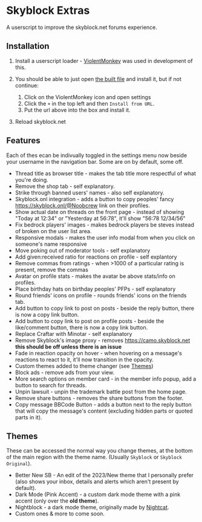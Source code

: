 # Skyblock Extras

A userscript to improve the skyblock.net forums experience.

## Installation

1. Install a userscript loader - [ViolentMonkey](https://violentmonkey.github.io/) was used in development of this.
2. You should be able to just open [the built file](https://anotherpillow.github.io/skyblock-extras/build/sbe.js) and install it, but if not continue:
   
   1. Click on the ViolentMonkey icon and open settings
   2. Click the `+` in the top left and then `Install from URL`.
   3. Put the url above into the box and install it.
3. Reload skyblock.net

## Features

Each of thes ecan be indivually toggled in the settings menu now beside your username in the navigation bar. Some are on by default, some off.

- Thread title as browser title - makes the tab title more respectful of what you're doing.
- Remove the shop tab - self explanatory.
- Strike through banned users' names - also self explanatory.
- Skyblock.onl integration - adds a button to copy peoples' fancy <https://skyblock.onl/@Noobcrew> link on their profiles.
- Show actual date on threads on the front page - instead of showing "Today at 12:34" or "Yesterday at 56:78", it'll show "56:78 12/34/56"
- Fix bedrock players' images - makes bedrock players be steves instead of broken on the user list area.
- Responsive modals - makes the user info modal from when you click on someone's name responsive
- Move poking out of moderator tools - self explanatory
- Add given:received ratio for reactions on profile - self explantory
- Remove commas from ratings - when >1000 of a particular rating is present, remove the commas
- Avatar on profile stats - makes the avatar be above stats/info on profiles.
- Place birthday hats on birthday peoples' PFPs - self explanatory
- Round friends' icons  on profile - rounds friends' icons on the friends tab.
- Add button to copy link to post on posts - beside the reply button, there is now a copy link button.
- Add button to copy link to post on profile posts - beside the like/comment button, there is now a copy link button.
- Replace Craftar with Minotar - self explanatory
- Remove Skyblock's image proxy - removes <https://camo.skyblock.net> **this should be off unless there is an issue**
- Fade in reaction opacity on hover - when hovering on a message's reactions to react to it, it'll now transition in the opacity.
- Custom themes added to theme changer (see [Themes](#Themes))
- Block ads - remove ads from your view.
- More search options on member card - in the member info popup, add a button to search for threads.
- Unpin lawsuit - unpin the trademark battle post from the home page.
- Remove share buttons - removes the share buttons from the footer.
- Copy message BBCode Button - adds a button next to the reply button that will copy the message's content (excluding hidden parts or quoted parts in it).

## Themes

These can be accessed the normal way you change themes, at the bottom of the main region with the theme name. (Usually `Skyblock` or `Skyblock Original`).

- Better New SB - An edit of the 2023/New theme that I personally prefer (also shows your inbox, details and alerts which aren't present by default).
- Dark Mode (Pink Accent) - a custom dark mode theme with a pink accent (only over the **old theme**).
- Nightblock - a dark mode theme, originally made by [Nightcat](https://skyblock.net/members/nightcat.79230/).
- Custom ones & more to come soon.